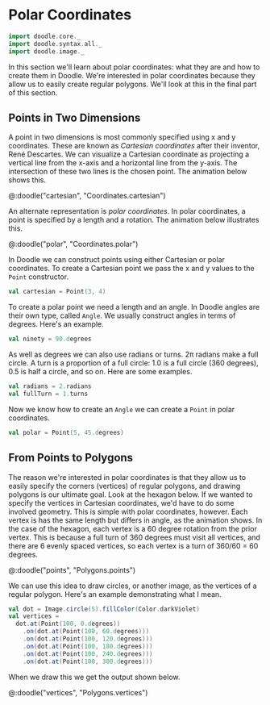 # Polar Coordinates

```scala mdoc:invisible
import doodle.core._
import doodle.syntax.all._
import doodle.image._
```

In this section we'll learn about polar coordinates: what they are and how to create them in Doodle. We're interested in polar coordinates because they allow us to easily create regular polygons. We'll look at this in the final part of this section.


## Points in Two Dimensions

A point in two dimensions is most commonly specified using x and y coordinates. These are known as *Cartesian coordinates* after their inventor, René Descartes. We can visualize a Cartesian coordinate as projecting a vertical line from the x-axis and a horizontal line from the y-axis. The intersection of these two lines is the chosen point. The animation below shows this.

@:doodle("cartesian", "Coordinates.cartesian")

An alternate representation is *polar coordinates*. In polar coordinates, a point is specified by a length and a rotation. The animation below illustrates this.

@:doodle("polar", "Coordinates.polar")

In Doodle we can construct points using either Cartesian or polar coordinates. To create a Cartesian point we pass the x and y values to the `Point` constructor.

```scala mdoc:silent
val cartesian = Point(3, 4)
```

To create a polar point we need a length and an angle. In Doodle angles are their own type, called `Angle`. We usually construct angles in terms of degrees. Here's an example.

```scala mdoc:silent
val ninety = 90.degrees
```

As well as degrees we can also use radians or turns. 2π radians make a full circle. A turn is a proportion of a full circle: 1.0 is a full circle (360 degrees), 0.5 is half a circle, and so on. Here are some examples.

```scala mdoc:silent
val radians = 2.radians
val fullTurn = 1.turns
```

Now we know how to create an `Angle` we can create a `Point` in polar coordinates.

```scala mdoc:silent
val polar = Point(5, 45.degrees)
```


## From Points to Polygons

The reason we're interested in polar coordinates is that they allow us to easily specify the corners (vertices) of regular polygons, and drawing polygons is our ultimate goal. Look at the hexagon below. If we wanted to specify the vertices in Cartesian coordinates, we'd have to do some involved geometry. This is simple with polar coordinates, however. Each vertex is has the same length but differs in angle, as the animation shows. In the case of the hexagon, each vertex is a 60 degree rotation from the prior vertex. This is because a full turn of 360 degrees must visit all vertices, and there are 6 evenly spaced vertices, so each vertex is a turn of 360/60 = 60 degrees.

@:doodle("points", "Polygons.points")

We can use this idea to draw circles, or another image, as the vertices of a regular polygon. Here's an example demonstrating what I mean.

```scala mdoc:silent
val dot = Image.circle(5).fillColor(Color.darkViolet)
val vertices =
  dot.at(Point(100, 0.degrees))
    .on(dot.at(Point(100, 60.degrees)))
    .on(dot.at(Point(100, 120.degrees)))
    .on(dot.at(Point(100, 180.degrees)))
    .on(dot.at(Point(100, 240.degrees)))
    .on(dot.at(Point(100, 300.degrees)))
```

When we draw this we get the output shown below.

@:doodle("vertices", "Polygons.vertices")
